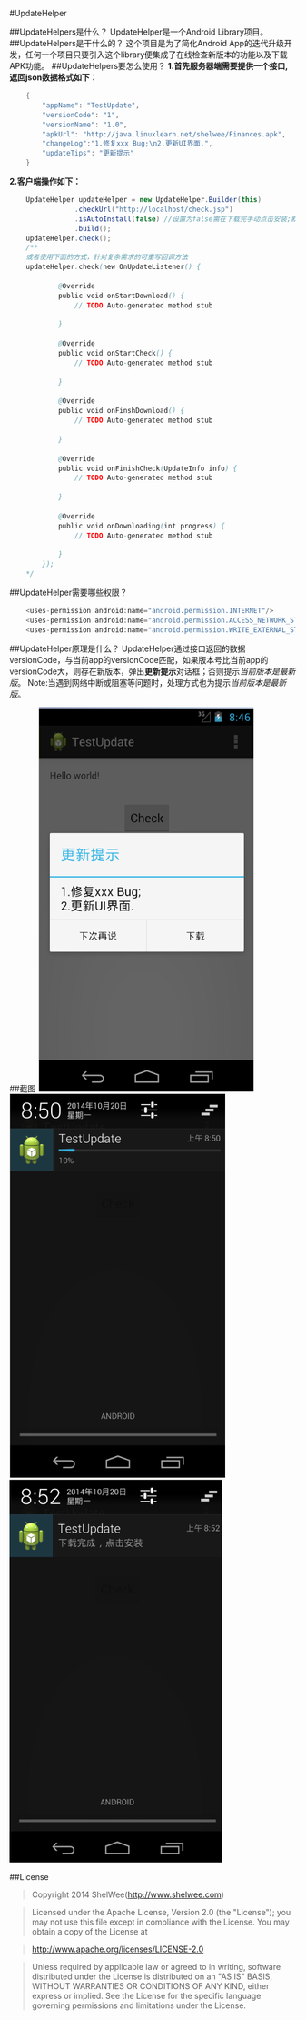#UpdateHelper

##UpdateHelpers是什么？
UpdateHelper是一个Android Library项目。
##UpdateHelpers是干什么的？
这个项目是为了简化Android App的迭代升级开发，任何一个项目只要引入这个library便集成了在线检查新版本的功能以及下载APK功能。
##UpdateHelpers要怎么使用？
**1.首先服务器端需要提供一个接口,返回json数据格式如下：**
```Java
    {   
        "appName": "TestUpdate", 
        "versionCode": "1", 
        "versionName": "1.0", 
        "apkUrl": "http://java.linuxlearn.net/shelwee/Finances.apk", 
        "changeLog":"1.修复xxx Bug;\n2.更新UI界面.", 
        "updateTips": "更新提示" 
    }
```   
**2.客户端操作如下：**
```Java
    UpdateHelper updateHelper = new UpdateHelper.Builder(this)
				.checkUrl("http://localhost/check.jsp")
				.isAutoInstall(false) //设置为false需在下载完手动点击安装;默认值为true，下载后自动安装。
		        .build();
	updateHelper.check(); 
	/**
	或者使用下面的方式，针对复杂需求的可重写回调方法
	updateHelper.check(new OnUpdateListener() {
			
			@Override
			public void onStartDownload() {
				// TODO Auto-generated method stub
				
			}
			
			@Override
			public void onStartCheck() {
				// TODO Auto-generated method stub
				
			}
			
			@Override
			public void onFinshDownload() {
				// TODO Auto-generated method stub
				
			}
			
			@Override
			public void onFinishCheck(UpdateInfo info) {
				// TODO Auto-generated method stub
				
			}
			
			@Override
			public void onDownloading(int progress) {
				// TODO Auto-generated method stub
				
			}
		});
    */
```
##UpdateHelper需要哪些权限？
```java
    <uses-permission android:name="android.permission.INTERNET"/>
	<uses-permission android:name="android.permission.ACCESS_NETWORK_STATE" />
    <uses-permission android:name="android.permission.WRITE_EXTERNAL_STORAGE"/>
```
##UpdateHelper原理是什么？
UpdateHelper通过接口返回的数据versionCode，与当前app的versionCode匹配，如果版本号比当前app的versionCode大，则存在新版本，弹出**更新提示**对话框；否则提示*当前版本是最新版*。
Note:当遇到网络中断或阻塞等问题时，处理方式也为提示*当前版本是最新版*。
	
##截图
![](https://github.com/shelwee/ImageStorage/raw/master/UpdateHelper/UpdateDialog.png)
![](https://github.com/shelwee/ImageStorage/raw/master/UpdateHelper/Downloading.png)
![](https://github.com/shelwee/ImageStorage/raw/master/UpdateHelper/Downloaded.png)

##License
>Copyright 2014 ShelWee(http://www.shelwee.com)

>Licensed under the Apache License, Version 2.0 (the "License");
>you may not use this file except in compliance with the License.
>You may obtain a copy of the License at

>    http://www.apache.org/licenses/LICENSE-2.0

>Unless required by applicable law or agreed to in writing, software
>distributed under the License is distributed on an "AS IS" BASIS,
>WITHOUT WARRANTIES OR CONDITIONS OF ANY KIND, either express or implied.
>See the License for the specific language governing permissions and
>limitations under the License.
